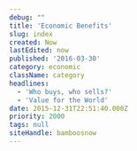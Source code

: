 ```yaml
---
debug: ""
title: 'Economic Benefits'
slug: index
created: Now
lastEdited: now
published: '2016-03-30'
category: economic
className: category
headlines:
  - 'Who buys, who sells?'
  - 'Value for the World'
date: 2015-12-31T22:51:40.000Z
priority: 2000
tags: null
siteHandle: bamboosnow
---
```

&nbsp;
